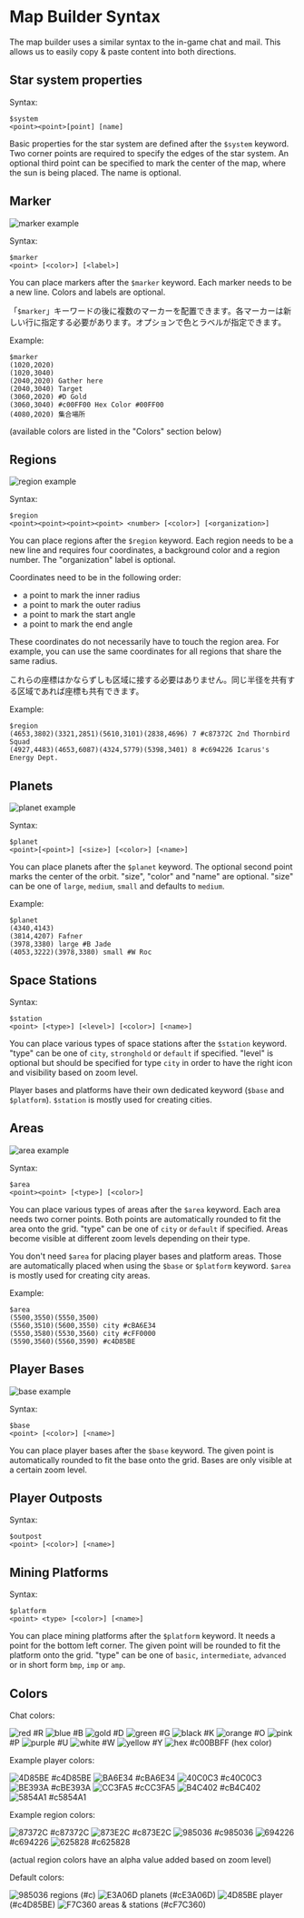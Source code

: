 # Map Builder Syntax

The map builder uses a similar syntax to the in-game chat and mail. This allows us to easily copy & paste content into both directions.

## Star system properties

Syntax:

```
$system
<point><point>[point] [name]
```

Basic properties for the star system are defined after the `$system` keyword. Two corner points are required to specify the edges of the star system. An optional third point can be specified to mark the center of the map, where the sun is being placed. The name is optional. 

## Marker

![marker example](assets/markerExample.jpg)

Syntax:

```
$marker
<point> [<color>] [<label>]
```

You can place markers after the `$marker` keyword. Each marker needs to be a new line. Colors and labels are optional. 

「`$marker`」キーワードの後に複数のマーカーを配置できます。各マーカーは新しい行に指定する必要があります。オプションで色とラベルが指定できます。

Example:

```
$marker
(1020,2020)
(1020,3040)
(2040,2020) Gather here
(2040,3040) Target
(3060,2020) #D Gold
(3060,3040) #c00FF00 Hex Color #00FF00
(4080,2020) 集合場所
```

(available colors are listed in the "Colors" section below)

## Regions

![region example](assets/regionExample.jpg)

Syntax:

```
$region
<point><point><point><point> <number> [<color>] [<organization>]
```

You can place regions after the `$region` keyword. Each region needs to be a new line and requires four coordinates, a background color and a region number. The "organization" label is optional.

Coordinates need to be in the following order:
- a point to mark the inner radius
- a point to mark the outer radius
- a point to mark the start angle
- a point to mark the end angle

These coordinates do not necessarily have to touch the region area. For example, you can use the same coordinates for all regions that share the same radius.

これらの座標はかならずしも区域に接する必要はありません。同じ半径を共有する区域であれば座標も共有できます。

Example:

```
$region
(4653,3802)(3321,2851)(5610,3101)(2838,4696) 7 #c87372C 2nd Thornbird Squad
(4927,4483)(4653,6087)(4324,5779)(5398,3401) 8 #c694226 Icarus's Energy Dept.
```

## Planets

![planet example](assets/planetExample.jpg)

Syntax:

```
$planet
<point>[<point>] [<size>] [<color>] [<name>]
```

You can place planets after the `$planet` keyword. The optional second point marks the center of the orbit. "size", "color" and "name" are optional. "size" can be one of `large`, `medium`, `small` and defaults to `medium`.

Example:

```
$planet
(4340,4143)
(3814,4207) Fafner
(3978,3380) large #B Jade
(4053,3222)(3978,3380) small #W Roc
```

## Space Stations

Syntax:

```
$station
<point> [<type>] [<level>] [<color>] [<name>]
```

You can place various types of space stations after the `$station` keyword. "type" can be one of `city`, `stronghold` or `default` if specified. "level" is optional but should be specified for type `city` in order to have the right icon and visibility based on zoom level.

Player bases and platforms have their own dedicated keyword (`$base` and `$platform`). `$station` is mostly used for creating cities.

## Areas

![area example](assets/areaExample.jpg)

Syntax:

```
$area
<point><point> [<type>] [<color>]
```

You can place various types of areas after the `$area` keyword. Each area needs two corner points. Both points are automatically rounded to fit the area onto the grid. "type" can be one of `city` or `default` if specified. Areas become visible at different zoom levels depending on their type.

You don't need `$area` for placing player bases and platform areas. Those are automatically placed when using the `$base` or `$platform` keyword. `$area` is mostly used for creating city areas.

Example:

```
$area
(5500,3550)(5550,3500)
(5560,3510)(5600,3550) city #cBA6E34
(5550,3580)(5530,3560) city #cFF0000
(5590,3560)(5560,3590) #c4D85BE
```

## Player Bases

![base example](assets/baseExample.jpg)

Syntax:

```
$base
<point> [<color>] [<name>]
```

You can place player bases after the `$base` keyword. The given point is automatically rounded to fit the base onto the grid. Bases are only visible at a certain zoom level.

## Player Outposts

Syntax:

```
$outpost
<point> [<color>] [<name>]
```

## Mining Platforms

Syntax:

```
$platform
<point> <type> [<color>] [<name>]
```

You can place mining platforms after the `$platform` keyword. It needs a point for the bottom left corner. The given point will be rounded to fit the platform onto the grid. "type" can be one of `basic`, `intermediate`, `advanced` or in short form `bmp`, `imp` or `amp`. 

## Colors

Chat colors:

![red](assets/colors/FF0000.png) #R
![blue](assets/colors/0000FF.png) #B
![gold](assets/colors/FFD700.png) #D
![green](assets/colors/008000.png) #G
![black](assets/colors/000000.png) #K
![orange](assets/colors/FFA500.png) #O
![pink](assets/colors/FFC0CB.png) #P
![purple](assets/colors/800080.png) #U
![white](assets/colors/FFFFFF.png) #W
![yellow](assets/colors/FFFF00.png) #Y
![hex](assets/colors/00BBFF.png) #c00BBFF (hex color)

Example player colors:

![4D85BE](assets/colors/4D85BE.png) #c4D85BE
![BA6E34](assets/colors/BA6E34.png) #cBA6E34
![40C0C3](assets/colors/40C0C3.png) #c40C0C3
![BE393A](assets/colors/BE393A.png) #cBE393A
![CC3FA5](assets/colors/CC3FA5.png) #cCC3FA5
![B4C402](assets/colors/B4C402.png) #cB4C402
![5854A1](assets/colors/5854A1.png) #c5854A1

Example region colors:

![87372C](assets/colors/87372C.png) #c87372C
![873E2C](assets/colors/873E2C.png) #c873E2C
![985036](assets/colors/985036.png) #c985036
![694226](assets/colors/694226.png) #c694226
![625828](assets/colors/625828.png) #c625828

(actual region colors have an alpha value added based on zoom level)

Default colors:

![985036](assets/colors/985036.png) regions (#c)
![E3A06D](assets/colors/E3A06D.png) planets (#cE3A06D)
![4D85BE](assets/colors/4D85BE.png) player (#c4D85BE)
![F7C360](assets/colors/F7C360.png) areas & stations (#cF7C360)
